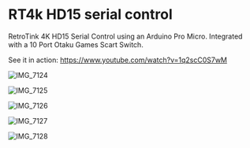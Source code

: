 # RT4k HD15 serial control
RetroTink 4K HD15 Serial Control using an Arduino Pro Micro. Integrated with a 10 Port Otaku Games Scart Switch.

See it in action: https://www.youtube.com/watch?v=1q2scC0S7wM

![IMG_7124](https://github.com/user-attachments/assets/133d5b34-9a24-4d79-8ec8-e0fd2d12612a)

![IMG_7125](https://github.com/user-attachments/assets/cb80afc6-6046-4799-8f1e-254dff0abf41)

![IMG_7126](https://github.com/user-attachments/assets/8a61883e-884f-4f6f-b0f0-30499aa8844d)

![IMG_7127](https://github.com/user-attachments/assets/cab39bfc-166b-4c0b-815d-2e5f10645496)

![IMG_7128](https://github.com/user-attachments/assets/fbd2362e-8122-4716-ba14-3989fca82af9)
